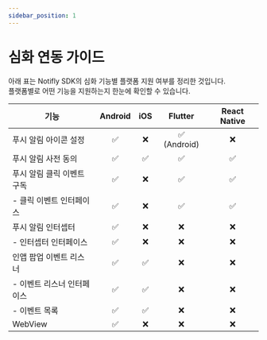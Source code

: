 ```yaml
---
sidebar_position: 1
---
```


# 심화 연동 가이드

아래 표는 Notifly SDK의 심화 기능별 플랫폼 지원 여부를 정리한 것입니다.  
플랫폼별로 어떤 기능을 지원하는지 한눈에 확인할 수 있습니다.

| 기능                              | Android | iOS | Flutter | React Native |
|-----------------------------------|:-------:|:---:|:-------:|:------------:|
| 푸시 알림 아이콘 설정              | ✅      | ❌  | ✅ (Android) | ❌            |
| 푸시 알림 사전 동의                | ✅      | ✅  | ✅       | ✅            |
| 푸시 알림 클릭 이벤트 구독         | ✅      | ❌  | ✅       | ✅            |
| - 클릭 이벤트 인터페이스           | ✅      | ❌  | ✅       | ✅            |
| 푸시 알림 인터셉터                 | ✅      | ❌  | ❌       | ❌            |
| - 인터셉터 인터페이스              | ✅      | ❌  | ❌       | ❌            |
| 인앱 팝업 이벤트 리스너            | ✅      | ✅  | ❌       | ❌            |
| - 이벤트 리스너 인터페이스         | ✅      | ✅  | ❌       | ❌            |
| - 이벤트 목록                      | ✅      | ✅  | ❌       | ❌            |
| WebView                           | ✅      | ❌  | ❌       | ❌            |